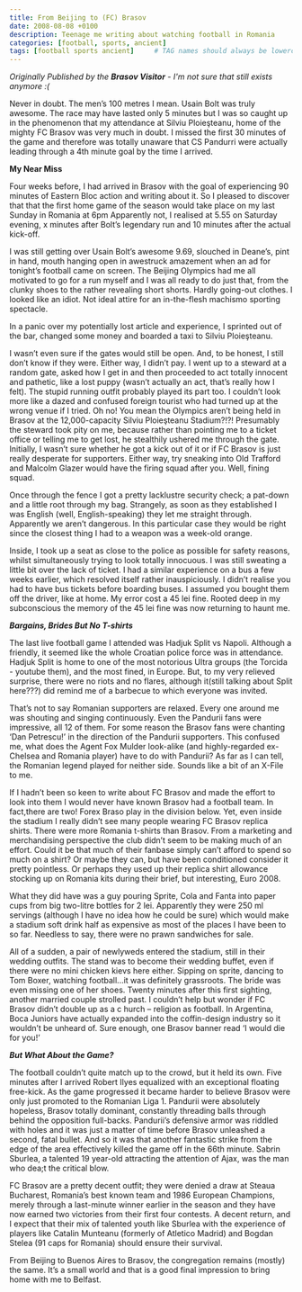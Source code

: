```yaml
---
title: From Beijing to (FC) Brasov
date: 2008-08-08 +0100
description: Teenage me writing about watching football in Romania
categories: [football, sports, ancient]
tags: [football sports ancient]     # TAG names should always be lowercase
---
```


*Originally Published by the **Brasov Visitor** - I'm not sure that still exists anymore :(*

Never in doubt. The men’s 100 metres I mean. Usain Bolt was truly awesome. The race may have lasted only 5 minutes but I was so caught up in the phenomenon that my attendance at Silviu Ploieşteanu, home of the mighty FC Brasov was very much in doubt. I missed the first 30 minutes of the game and therefore was totally unaware that CS Pandurri were actually leading through a 4th minute goal by the time I arrived.

**My Near Miss**

Four weeks before, I had arrived in Brasov with the goal of experiencing 90 minutes of Eastern Bloc action and writing about it. So I pleased to discover that that the first home game of the season would take place on my last Sunday in Romania at 6pm Apparently not, I realised at 5.55 on Saturday evening, x minutes after Bolt’s legendary run and 10 minutes after the actual kick-off.

I was still getting over Usain Bolt’s awesome 9.69, slouched in Deane’s, pint in hand, mouth hanging open in awestruck amazement when an ad for tonight’s football came on screen. The Beijing Olympics had me all motivated to go for a run myself and I was all ready to do just that, from the clunky shoes to the rather revealing short shorts. Hardly going-out clothes. I looked like an idiot. Not ideal attire for an in-the-flesh machismo sporting spectacle.

In a panic over my potentially lost article and experience, I sprinted out of the bar, changed some money and boarded a taxi to Silviu Ploieşteanu.

I wasn’t even sure if the gates would still be open. And, to be honest, I still don’t know if they were. Either way, I didn’t pay. I went up to a steward at a random gate, asked how I get in and then proceeded to act totally innocent and pathetic, like a lost puppy (wasn’t actually an act, that’s really how I felt). The stupid running outfit probably played its part too. I couldn’t look more like a dazed and confused foreign tourist who had turned up at the wrong venue if I tried. Oh no! You mean the Olympics aren’t being held in Brasov at the 12,000-capacity Silviu Ploieşteanu Stadium?!?! Presumably the steward took pity on me, because rather than pointing me to a ticket office or telling me to get lost, he stealthily ushered me through the gate. Initially, I wasn’t sure whether he got a kick out of it or if FC Brasov is just really desperate for supporters. Either way, try sneaking into Old Trafford and Malcolm Glazer would have the firing squad after you. Well, fining squad.

Once through the fence I got a pretty lacklustre security check; a pat-down and a little root through my bag. Strangely, as soon as they established I was English (well, English-speaking) they let me straight through. Apparently we aren’t dangerous. In this particular case they would be right since the closest thing I had to a weapon was a week-old orange.

Inside, I took up a seat as close to the police as possible for safety reasons, whilst simultaneously trying to look totally innocuous. I was still sweating a little bit over the lack of ticket. I had a similar experience on a bus a few weeks earlier, which resolved itself rather inauspiciously. I didn’t realise you had to have bus tickets before boarding buses. I assumed you bought them off the driver, like at home. My error cost a 45 lei fine. Rooted deep in my subconscious the memory of the 45 lei fine was now returning to haunt me.

***Bargains, Brides But No T-shirts***

The last live football game I attended was Hadjuk Split vs Napoli. Although a friendly, it seemed like the whole Croatian police force was in attendance. Hadjuk Split is home to one of the most notorious Ultra groups (the Torcida - youtube them), and the most fined, in Europe. But, to my very relieved surprise, there were no riots and no flares, although it(still talking about Split here???) did remind me of a barbecue to which everyone was invited.

That’s not to say Romanian supporters are relaxed. Every one around me was shouting and singing continuously. Even the Pandurii fans were impressive, all 12 of them. For some reason the Brasov fans were chanting ‘Dan Petrescu!’ in the direction of the Pandurii supporters. This confused me, what does the Agent Fox Mulder look-alike (and highly-regarded ex-Chelsea and Romania player) have to do with Pandurii? As far as I can tell, the Romanian legend played for neither side. Sounds like a bit of an X-File to me.

If I hadn’t been so keen to write about FC Brasov and made the effort to look into them I would never have known Brasov had a football team. In fact,there are two! Forex Braso play in the division below. Yet, even inside the stadium I really didn’t see many people wearing FC Brasov replica shirts. There were more Romania t-shirts than Brasov. From a marketing and merchandising perspective the club didn’t seem to be making much of an effort. Could it be that much of their fanbase simply can’t afford to spend so much on a shirt? Or maybe they can, but have been conditioned consider it pretty pointless. Or perhaps they used up their replica shirt allowance stocking up on Romania kits during their brief, but interesting, Euro 2008.

What they did have was a guy pouring Sprite, Cola and Fanta into paper cups from big two-litre bottles for 2 lei. Apparently they were 250 ml servings (although I have no idea how he could be sure) which would make a stadium soft drink half as expensive as most of the places I have been to so far. Needless to say, there were no prawn sandwiches for sale.

All of a sudden, a pair of newlyweds entered the stadium, still in their wedding outfits. The stand was to become their wedding buffet, even if there were no mini chicken kievs here either. Sipping on sprite, dancing to Tom Boxer, watching football...it was definitely grassroots. The bride was even missing one of her shoes. Twenty minutes after this first sighting, another married couple strolled past. I couldn’t help but wonder if FC Brasov didn’t double up as a c hurch – religion as football. In Argentina, Boca Juniors have actually expanded into the coffin-design industry so it wouldn’t be unheard of. Sure enough, one Brasov banner read ‘I would die for you!’

***But What About the Game?***

The football couldn’t quite match up to the crowd, but it held its own. Five minutes after I arrived Robert Ilyes equalized with an exceptional floating free-kick. As the game progressed it became harder to believe Brasov were only just promoted to the Romanian Liga 1. Pandurii were absolutely hopeless, Brasov totally dominant, constantly threading balls through behind the opposition full-backs. Pandurii’s defensive armor was riddled with holes and it was just a matter of time before Brasov unleashed a second, fatal bullet. And so it was that another fantastic strike from the edge of the area effectively killed the game off in the 66th minute. Sabrin Sburlea, a talented 19 year-old attracting the attention of Ajax, was the man who dea;t the critical blow.

FC Brasov are a pretty decent outfit; they were denied a draw at Steaua Bucharest, Romania’s best known team and 1986 European Champions, merely through a last-minute winner earlier in the season and they have now earned two victories from their first four contests. A decent return, and I expect that their mix of talented youth like Sburlea with the experience of players like Catalin Munteanu (formerly of Atletico Madrid) and Bogdan Stelea (91 caps for Romania) should ensure their survival.

From Beijing to Buenos Aires to Brasov, the congregation remains (mostly) the same. It’s a small world and that is a good final impression to bring home with me to Belfast.
